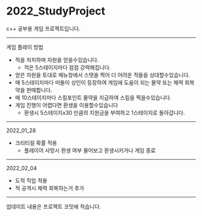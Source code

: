 # 2022_StudyProject
c++ 공부용 게임 프로젝트입니다.   
   
---------------------------------------   
게임 플레이 방법   
* 적을 처치하며 자원을 얻을수있습니다.
  * 적은 5스테이지마다 점점 강력해집니다.
* 얻은 자원을 토대로 메뉴창에서 스탯을 찍어 더 어려운 적들을 상대할수있습니다.
* 매 5스테이지마다 떠돌이 상인이 등장하여 게임에 도움이 되는 물약 또는 체력 회복약을 판매합니다.   
* 매 10스테이지마다 스킬포인트 물약을 지급하여 스킬을 찍을수있습니다.
* 게임 진행이 어렵다면 환생을 이용할수있습니다
  * 환생시 5스테이지x30 만큼의 지원금을 부여하고 1스테이지로 돌아갑니다.
---------------------------------------   
2022_01_28   
* 크리티컬 확률 적용   
  * 플레이어 사망시 환생 여부 물어보고 환생시키거나 게임 종료   
---------------------------------------   
2022_02_04
* 도적 직업 적용
* 적 공격시 체력 회복하는거 추가
---------------------------------------   
업데이트 내용은 프로젝트 코밋에 적습니다.
